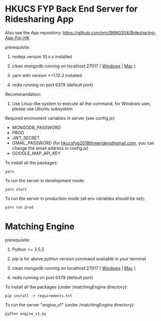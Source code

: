 # HKUCS FYP Back End Server for Ridesharing App


Also see the App repository: https://github.com/eric19960304/Ridesharing-App-For-HK

prerequisite:

1. nodejs version 10.x.x installed

2. clean mongodb running on localhost:27017 ( [Windows](https://stackoverflow.com/questions/20796714/how-do-i-start-mongo-db-from-windows) | [Mac](https://stackoverflow.com/questions/18452023/installing-and-running-mongodb-on-osx) )

3. yarn with version >=1.12.3 installed

4. redis running on port 6379 (default port)


Recommandation:

1. Use Linux-like system to execute all the command, for Windows user, please use Ubuntu subsystem


Required enviroment variables in server (see config.js):
* MONGODB_PASSWORD
* PROD
* JWT_SECRET
* GMAIL_PASSWORD (for hkucsfyp2018threeriders@gmail.com, you can change the email address in config.js)
* GOOGLE_MAP_API_KEY


To install all the packages:

`yarn`

To run the server in development mode:

`yarn start`

To run the server in production mode (all env variables should be set):

`yarn run prod`



# Matching Engine

prerequisite:

1. Python >= 3.5.2

2. pip is for above python version command avaliable in your terminal

3. clean mongodb running on localhost:27017 ( [Windows](https://stackoverflow.com/questions/20796714/how-do-i-start-mongo-db-from-windows) | [Mac](https://stackoverflow.com/questions/18452023/installing-and-running-mongodb-on-osx) )

4. redis running on port 6379 (default port)



To install all the packages (under /matchingEngine directory):

`pip install -r requirements.txt`

To run the server "engine_v1" (under /matchingEngine directory):

`python engine_v1.py`